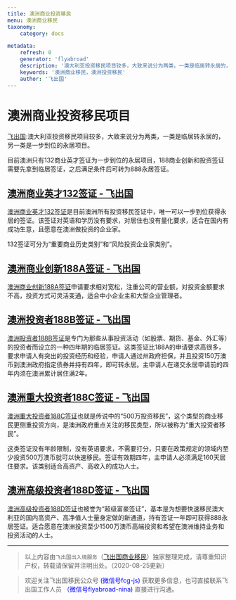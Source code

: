```yaml
---
title: 澳洲商业投资移民
menu: 澳洲商业移民
taxonomy:
    category: docs

metadata:
    refresh: 0
    generator: 'flyabroad'
    description: '澳大利亚投资移民项目较多，大致来说分为两类，一类是临居转永居的，另一类是一步到位的永居项目。目前澳洲只有132商业英才签证为一步到位的永居项目，188商业创新和投资签证需要先拿到临居签证，之后满足条件后可转为888永居签证。'
    keywords: '澳洲商业移民，澳洲投资移民'
    author: '飞出国'
---
```


# 澳洲商业投资移民项目

[飞出国](/home):澳大利亚投资移民项目较多，大致来说分为两类，一类是临居转永居的，另一类是一步到位的永居项目。

目前澳洲只有132商业英才签证为一步到位的永居项目，188商业创新和投资签证需要先拿到临居签证，之后满足条件后可转为888永居签证。

## [澳洲商业英才132签证 - 飞出国](/au/business/132)

[澳洲商业英才132签证](/au/business/132)是目前澳洲所有投资移民签证中，唯一可以一步到位获得永居的签证。该签证对英语和学历没有要求，对居住也没有量化要求，适合在国内有成功生意，且愿意在澳洲做投资的企业家。

132签证可分为“重要商业历史类别”和“风险投资企业家类别”。

## [澳洲商业创新188A签证 - 飞出国](/au/business/188a)

[澳洲商业创新188A签证](/au/business/188a)申请要求相对宽松，注重公司的营业额，对投资金额要求不高，投资方式可灵活变通，适合中小企业主和大型企业管理者。

## [澳洲投资者188B签证 - 飞出国](/au/business/188b)

[澳洲投资者188B签证](/au/business/188b)是专门为那些从事投资活动（如股票、期货、基金、外汇等）的投资者而设立的一种四年期的临居签证。这类签证比188A的申请要求高很多，要求申请人有突出的投资经历和经验，申请人通过州政府担保，并且投资150万澳币到澳洲政府指定债券并持有四年，即可转永居。主申请人在递交永居申请前的四年内须在澳洲累计居住满2年。

## [澳洲重大投资者188C签证 - 飞出国](au/business/188c)

[澳洲重大投资者188C签证](au/business/188c)也就是传说中的“500万投资移民”，这个类型的商业移民更侧重投资方向，是澳洲政府重点关注的移民类型，所以被称为“重大投资者移民”。

这类签证没有年龄限制，没有英语要求，不需要打分，只要在政策规定的领域内至少投资500万澳币就可以快速移民。签证有效期四年，主申请人必须满足160天居住要求。该类别适合高资产、高收入的成功人士。

## [澳洲高级投资者188D签证 - 飞出国](au/business/188d)

[澳洲高级投资者188D签证](au/business/188d)也被誉为“超级富豪签证”，基本是为想要快速移民澳大利亚的国内高资产、高净值人士量身定做的新通道，持有签证一年即可获得888永居签证。适合愿意在澳洲投资至少1500万澳币高端投资和希望在澳洲维持业务和投资活动的人士。

------

> 以上内容由`飞出国出入境服务`（[飞出国商业移民](http://tz.flyabroad.com.hk)）独家整理完成，请尊重知识产权，转载请保留并注明出处。（2020-08-25更新）

> 欢迎关注飞出国移民公众号 <font color=Blue>(微信号fcg-js)</font> 获取更多信息，也可直接联系飞出国工作人员 <font color=Blue>（微信号flyabroad-nina)</font> 直接进行沟通。


